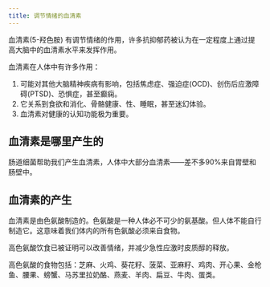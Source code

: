 ```yaml
---
title: 调节情绪的血清素
---
```


血清素(5-羟色胺) 有调节情绪的作用，许多抗抑郁药被认为在一定程度上通过提高大脑中的血清素水平来发挥作用。

血清素在人体中有许多作用：
1. 可能对其他大脑精神疾病有影响，包括焦虑症、强迫症(OCD)、创伤后应激障碍(PTSD)、恐惧症，甚至癫痫。
2. 它关系到食欲和消化、骨骼健康、性、睡眠，甚至迷幻体验。
3. 血清素对健康的认知功能极为重要。

## 血清素是哪里产生的
肠道细菌帮助我们产生血清素，人体中大部分血清素——差不多90%来自胃壁和肠壁中。

## 血清素的产生
血清素是由色氨酸制造的。色氨酸是一种人体必不可少的氨基酸。但人体不能自行制造它。这意味着我们体内的所有色氨酸必须来自食物。

高色氨酸饮食已被证明可以改善情绪，并减少急性应激时皮质醇的释放。

高色氨酸的食物包括：芝麻、火鸡、葵花籽、菠菜、亚麻籽、鸡肉、开心果、金枪鱼、腰果、螃蟹、马苏里拉奶酪、燕麦、羊肉、扁豆、牛肉、蛋类。